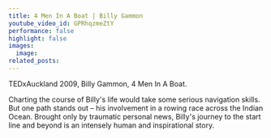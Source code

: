 ```yaml
---
title: 4 Men In A Boat | Billy Gammon
youtube_video_id: GPRhqzmeZtY
performance: false
highlight: false
images:
  image:
related_posts:
---
```


TEDxAuckland 2009, Billy Gammon, 4 Men In A Boat.

Charting the course of Billy's life would take some serious navigation skills. But one path stands out – his involvement in a rowing race across the Indian Ocean. Brought only by traumatic personal news, Billy's journey to the start line and beyond is an intensely human and inspirational story.